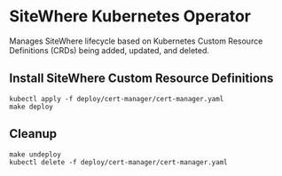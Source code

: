 # SiteWhere Kubernetes Operator

Manages SiteWhere lifecycle based on Kubernetes Custom Resource Definitions (CRDs)
being added, updated, and deleted.

## Install SiteWhere Custom Resource Definitions

```console
kubectl apply -f deploy/cert-manager/cert-manager.yaml
make deploy
```

## Cleanup

```console
make undeploy
kubectl delete -f deploy/cert-manager/cert-manager.yaml
```
